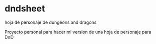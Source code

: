 # dndsheet
hoja de personaje de dungeons and dragons

Proyecto personal para hacer mi version de una hoja de personaje para DnD
